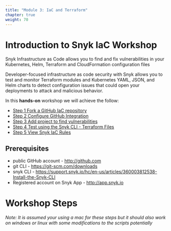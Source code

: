 ```yaml
---
title: "Module 3: IaC and Terraform"
chapter: true
weight: 70
---
```


# Introduction to Snyk IaC Workshop

Snyk Infrastructure as Code allows you to find and fix vulnerabilities in your Kubernetes, Helm, Terraform and CloudFormation configuration files

Developer-focused infrastructure as code security with Snyk allows you to test and monitor Terraform modules and Kubernetes YAML, JSON, and Helm charts to detect configuration issues that could open your deployments to attack and malicious behavior.

In this **hands-on** workshop we will achieve the follow:

* [Step 1 Fork a GitHub IaC repository](70_iac/71_step1_forkrepo.html)
* [Step 2 Configure GitHub Integration](70_iac/72_step2_configuregithub.html)
* [Step 3 Add project to find vulnerabilities](70_iac/73_step3_addproject.html)
* [Step 4 Test using the Snyk CLI - Terraform Files](70_iac/74_step4_snykcli.html)
* [Step 5 View Snyk IaC Rules](70_iac/75_step5_iacrules.html)

## Prerequisites

* public GitHub account - http://github.com
* git CLI - https://git-scm.com/downloads
* snyk CLI - https://support.snyk.io/hc/en-us/articles/360003812538-Install-the-Snyk-CLI
* Registered account on Snyk App - http://app.snyk.io

# Workshop Steps

_Note: It is assumed your using a mac for these steps but it should also work on windows or linux with some modifications to the scripts potentially_

